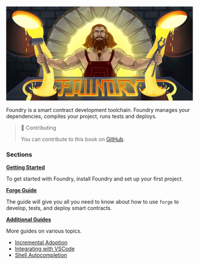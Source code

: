 ![Foundry Banner](images/foundry-banner.png)

Foundry is a smart contract development toolchain. Foundry manages your dependencies, compiles your project, runs tests and deploys.

> 📖 Contributing
>
> You can contribute to this book on [GitHub](https://github.com/onbjerg/foundry-book).

### Sections

**[Getting Started](getting-started)**

To get started with Foundry, install Foundry and set up your first project.

**[Forge Guide](forge/guide)**

The guide will give you all you need to know about how to use `forge` to develop, tests, and deploy smart contracts.

**[Additional Guides](guides)**

More guides on various topics.

- [Incremental Adoption](guides/incremental-adoption.md)
- [Integrating with VSCode](guides/vscode.md)
- [Shell Autocompletion](guides/shell-autocompletion.md)
